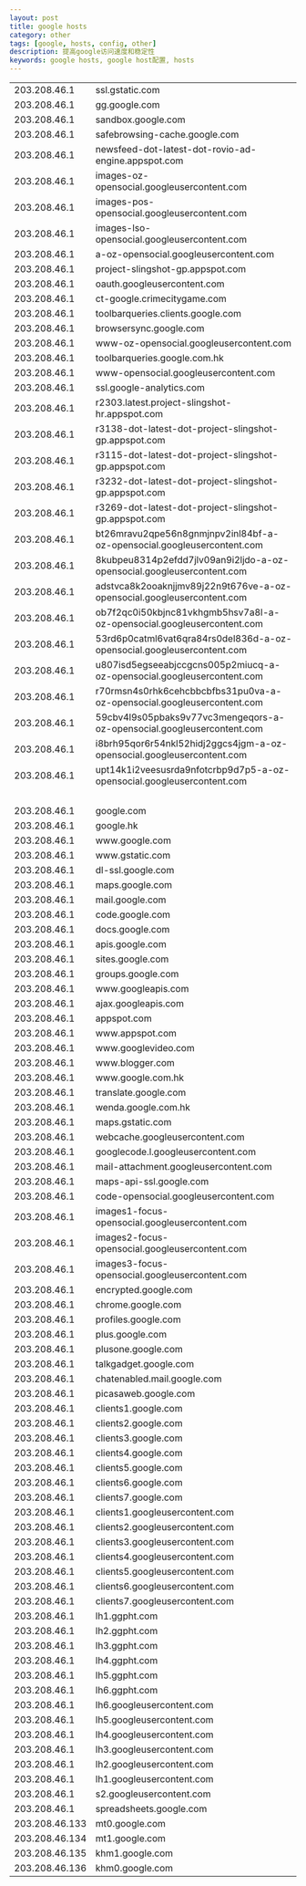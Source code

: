 ```yaml
---
layout: post
title: google hosts
category: other
tags: [google, hosts, config, other]
description: 提高google访问速度和稳定性
keywords: google hosts, google host配置, hosts
---
```


<table class="table table-bordered table-striped">
  <tr><td>203.208.46.1</td><td>ssl.gstatic.com</td></tr>
  <tr><td>203.208.46.1</td><td>gg.google.com</td></tr>
  <tr><td>203.208.46.1</td><td>sandbox.google.com</td></tr>
  <tr><td>203.208.46.1</td><td>safebrowsing-cache.google.com</td></tr>
  <tr><td>203.208.46.1</td><td>newsfeed-dot-latest-dot-rovio-ad-engine.appspot.com</td></tr>
  <tr><td>203.208.46.1</td><td>images-oz-opensocial.googleusercontent.com</td></tr>
  <tr><td>203.208.46.1</td><td>images-pos-opensocial.googleusercontent.com</td></tr>
  <tr><td>203.208.46.1</td><td>images-lso-opensocial.googleusercontent.com</td></tr>
  <tr><td>203.208.46.1</td><td>a-oz-opensocial.googleusercontent.com</td></tr>
  <tr><td>203.208.46.1</td><td>project-slingshot-gp.appspot.com</td></tr>
  <tr><td>203.208.46.1</td><td>oauth.googleusercontent.com</td></tr>
  <tr><td>203.208.46.1</td><td>ct-google.crimecitygame.com</td></tr>
  <tr><td>203.208.46.1</td><td>toolbarqueries.clients.google.com</td></tr>
  <tr><td>203.208.46.1</td><td>browsersync.google.com</td></tr>
  <tr><td>203.208.46.1</td><td>www-oz-opensocial.googleusercontent.com</td></tr>
  <tr><td>203.208.46.1</td><td>toolbarqueries.google.com.hk</td></tr>
  <tr><td>203.208.46.1</td><td>www-opensocial.googleusercontent.com</td></tr>
  <tr><td>203.208.46.1</td><td>ssl.google-analytics.com</td></tr>
  <tr><td>203.208.46.1</td><td>r2303.latest.project-slingshot-hr.appspot.com</td></tr>
  <tr><td>203.208.46.1</td><td>r3138-dot-latest-dot-project-slingshot-gp.appspot.com</td></tr>
  <tr><td>203.208.46.1</td><td>r3115-dot-latest-dot-project-slingshot-gp.appspot.com</td></tr>
  <tr><td>203.208.46.1</td><td>r3232-dot-latest-dot-project-slingshot-gp.appspot.com</td></tr>
  <tr><td>203.208.46.1</td><td>r3269-dot-latest-dot-project-slingshot-gp.appspot.com</td></tr>
  <tr><td>203.208.46.1</td><td>bt26mravu2qpe56n8gnmjnpv2inl84bf-a-oz-opensocial.googleusercontent.com</td></tr>
  <tr><td>203.208.46.1</td><td>8kubpeu8314p2efdd7jlv09an9i2ljdo-a-oz-opensocial.googleusercontent.com</td></tr>
  <tr><td>203.208.46.1</td><td>adstvca8k2ooaknjjmv89j22n9t676ve-a-oz-opensocial.googleusercontent.com</td></tr>
  <tr><td>203.208.46.1</td><td>ob7f2qc0i50kbjnc81vkhgmb5hsv7a8l-a-oz-opensocial.googleusercontent.com</td></tr>
  <tr><td>203.208.46.1</td><td>53rd6p0catml6vat6qra84rs0del836d-a-oz-opensocial.googleusercontent.com</td></tr>
  <tr><td>203.208.46.1</td><td>u807isd5egseeabjccgcns005p2miucq-a-oz-opensocial.googleusercontent.com</td></tr>
  <tr><td>203.208.46.1</td><td>r70rmsn4s0rhk6cehcbbcbfbs31pu0va-a-oz-opensocial.googleusercontent.com</td></tr>
  <tr><td>203.208.46.1</td><td>59cbv4l9s05pbaks9v77vc3mengeqors-a-oz-opensocial.googleusercontent.com</td></tr>
  <tr><td>203.208.46.1</td><td>i8brh95qor6r54nkl52hidj2ggcs4jgm-a-oz-opensocial.googleusercontent.com</td></tr>
  <tr><td>203.208.46.1</td><td>upt14k1i2veesusrda9nfotcrbp9d7p5-a-oz-opensocial.googleusercontent.com</td></tr>
  <tr><td>&nbsp;</td><td>&nbsp;</td></tr>
  <tr><td>203.208.46.1</td><td>google.com</td></tr>
  <tr><td>203.208.46.1</td><td>google.hk</td></tr>
  <tr><td>203.208.46.1</td><td>www.google.com</td></tr>
  <tr><td>203.208.46.1</td><td>www.gstatic.com</td></tr>
  <tr><td>203.208.46.1</td><td>dl-ssl.google.com</td></tr>
  <tr><td>203.208.46.1</td><td>maps.google.com</td></tr>
  <tr><td>203.208.46.1</td><td>mail.google.com</td></tr>
  <tr><td>203.208.46.1</td><td>code.google.com</td></tr>
  <tr><td>203.208.46.1</td><td>docs.google.com</td></tr>
  <tr><td>203.208.46.1</td><td>apis.google.com</td></tr>
  <tr><td>203.208.46.1</td><td>sites.google.com</td></tr>
  <tr><td>203.208.46.1</td><td>groups.google.com</td></tr>
  <tr><td>203.208.46.1</td><td>www.googleapis.com</td></tr>
  <tr><td>203.208.46.1</td><td>ajax.googleapis.com</td></tr>
  <tr><td>203.208.46.1</td><td>appspot.com</td></tr>
  <tr><td>203.208.46.1</td><td>www.appspot.com</td></tr>
  <tr><td>203.208.46.1</td><td>www.googlevideo.com</td></tr>
  <tr><td>203.208.46.1</td><td>www.blogger.com</td></tr>
  <tr><td>203.208.46.1</td><td>www.google.com.hk</td></tr>
  <tr><td>203.208.46.1</td><td>translate.google.com</td></tr>
  <tr><td>203.208.46.1</td><td>wenda.google.com.hk</td></tr>
  <tr><td>203.208.46.1</td><td>maps.gstatic.com</td></tr>
  <tr><td>203.208.46.1</td><td>webcache.googleusercontent.com</td></tr>
  <tr><td>203.208.46.1</td><td>googlecode.l.googleusercontent.com</td></tr>
  <tr><td>203.208.46.1</td><td>mail-attachment.googleusercontent.com</td></tr>
  <tr><td>203.208.46.1</td><td>maps-api-ssl.google.com</td></tr>
  <tr><td>203.208.46.1</td><td>code-opensocial.googleusercontent.com</td></tr>
  <tr><td>203.208.46.1</td><td>images1-focus-opensocial.googleusercontent.com</td></tr>
  <tr><td>203.208.46.1</td><td>images2-focus-opensocial.googleusercontent.com</td></tr>
  <tr><td>203.208.46.1</td><td>images3-focus-opensocial.googleusercontent.com</td></tr>
  <tr><td>203.208.46.1</td><td>encrypted.google.com</td></tr>
  <tr><td>203.208.46.1</td><td>chrome.google.com</td></tr>
  <tr><td>203.208.46.1</td><td>profiles.google.com</td></tr>
  <tr><td>203.208.46.1</td><td>plus.google.com</td></tr>
  <tr><td>203.208.46.1</td><td>plusone.google.com</td></tr>
  <tr><td>203.208.46.1</td><td>talkgadget.google.com</td></tr>
  <tr><td>203.208.46.1</td><td>chatenabled.mail.google.com</td></tr>
  <tr><td>203.208.46.1</td><td>picasaweb.google.com</td></tr>
  <tr><td>203.208.46.1</td><td>clients1.google.com</td></tr>
  <tr><td>203.208.46.1</td><td>clients2.google.com</td></tr>
  <tr><td>203.208.46.1</td><td>clients3.google.com</td></tr>
  <tr><td>203.208.46.1</td><td>clients4.google.com</td></tr>
  <tr><td>203.208.46.1</td><td>clients5.google.com</td></tr>
  <tr><td>203.208.46.1</td><td>clients6.google.com</td></tr>
  <tr><td>203.208.46.1</td><td>clients7.google.com</td></tr>
  <tr><td>203.208.46.1</td><td>clients1.googleusercontent.com</td></tr>
  <tr><td>203.208.46.1</td><td>clients2.googleusercontent.com</td></tr>
  <tr><td>203.208.46.1</td><td>clients3.googleusercontent.com</td></tr>
  <tr><td>203.208.46.1</td><td>clients4.googleusercontent.com</td></tr>
  <tr><td>203.208.46.1</td><td>clients5.googleusercontent.com</td></tr>
  <tr><td>203.208.46.1</td><td>clients6.googleusercontent.com</td></tr>
  <tr><td>203.208.46.1</td><td>clients7.googleusercontent.com</td></tr>
  <tr><td>203.208.46.1</td><td>lh1.ggpht.com</td></tr>
  <tr><td>203.208.46.1</td><td>lh2.ggpht.com</td></tr>
  <tr><td>203.208.46.1</td><td>lh3.ggpht.com</td></tr>
  <tr><td>203.208.46.1</td><td>lh4.ggpht.com</td></tr>
  <tr><td>203.208.46.1</td><td>lh5.ggpht.com</td></tr>
  <tr><td>203.208.46.1</td><td>lh6.ggpht.com</td></tr>
  <tr><td>203.208.46.1</td><td>lh6.googleusercontent.com</td></tr>
  <tr><td>203.208.46.1</td><td>lh5.googleusercontent.com</td></tr>
  <tr><td>203.208.46.1</td><td>lh4.googleusercontent.com</td></tr>
  <tr><td>203.208.46.1</td><td>lh3.googleusercontent.com</td></tr>
  <tr><td>203.208.46.1</td><td>lh2.googleusercontent.com</td></tr>
  <tr><td>203.208.46.1</td><td>lh1.googleusercontent.com</td></tr>
  <tr><td>203.208.46.1</td><td>s2.googleusercontent.com</td></tr>
  <tr><td>203.208.46.1</td><td>spreadsheets.google.com</td></tr>
  <tr><td>203.208.46.133</td><td>mt0.google.com</td></tr>
  <tr><td>203.208.46.134</td><td>mt1.google.com</td></tr>
  <tr><td>203.208.46.135</td><td>khm1.google.com</td></tr>
  <tr><td>203.208.46.136</td><td>khm0.google.com</td></tr>
</table>